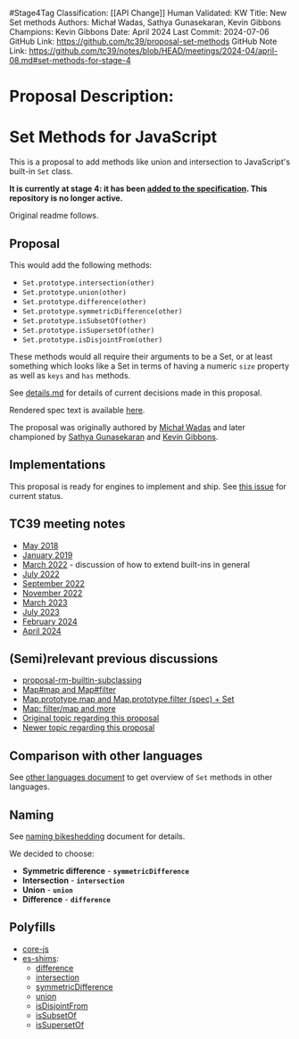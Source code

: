 #Stage4Tag
Classification: [[API Change]]
Human Validated: KW
Title: New Set methods
Authors: Michał Wadas, Sathya Gunasekaran, Kevin Gibbons
Champions: Kevin Gibbons
Date: April 2024
Last Commit: 2024-07-06
GitHub Link: https://github.com/tc39/proposal-set-methods
GitHub Note Link: https://github.com/tc39/notes/blob/HEAD/meetings/2024-04/april-08.md#set-methods-for-stage-4

# Proposal Description:
# Set Methods for JavaScript

This is a proposal to add methods like union and intersection to JavaScript's built-in `Set` class.

**It is currently at stage 4: it has been [added to the specification](https://github.com/tc39/ecma262/pull/3306). This repository is no longer active.**

Original readme follows.

## Proposal

This would add the following methods:

  * `Set.prototype.intersection(other)`
  * `Set.prototype.union(other)`
  * `Set.prototype.difference(other)`
  * `Set.prototype.symmetricDifference(other)`
  * `Set.prototype.isSubsetOf(other)`
  * `Set.prototype.isSupersetOf(other)`
  * `Set.prototype.isDisjointFrom(other)`

These methods would all require their arguments to be a Set, or at least something which looks like a Set in terms of having a numeric `size` property as well as `keys` and `has` methods.

See [details.md](./details.md) for details of current decisions made in this proposal.

Rendered spec text is available [here](https://tc39.es/proposal-set-methods/).

The proposal was originally authored by [Michał Wadas](https://github.com/Ginden) and later championed by [Sathya Gunasekaran](https://github.com/gsathya) and [Kevin Gibbons](https://github.com/bakkot).

## Implementations

This proposal is ready for engines to implement and ship. See [this issue](https://github.com/tc39/proposal-set-methods/issues/78) for current status.

## TC39 meeting notes

* [May 2018](https://github.com/tc39/notes/blob/8711614630f631cb51dfb803caa087bedfc051a3/meetings/2018-05/may-22.md#set-methods)
* [January 2019](https://github.com/tc39/notes/blob/8711614630f631cb51dfb803caa087bedfc051a3/meetings/2019-01/jan-29.md#update-on-set-methods)
* [March 2022](https://github.com/tc39/notes/blob/6f7e075341e435f22777b07a3ee5141442d2d8a7/meetings/2022-03/mar-31.md#extending-built-ins) - discussion of how to extend built-ins in general
* [July 2022](https://github.com/tc39/notes/blob/6f7e075341e435f22777b07a3ee5141442d2d8a7/meetings/2022-07/jul-20.md#set-methods-how-to-access-properties-of-the-argument)
* [September 2022](https://github.com/tc39/notes/blob/65a82252aa14c273082e7687c6712bb561bc087a/meetings/2022-09/sep-14.md#set-methods-part-iii)
* [November 2022](https://github.com/tc39/notes/blob/36635060482b1b27bcaff3c950dd9f7b31492dab/meetings/2022-11/nov-30.md#set-methods)
* [March 2023](https://github.com/tc39/notes/blob/604156b02e312ea2ebd119518fa383efdfb1e646/meetings/2023-03/mar-21.md#set-methods-what-to-do-about-intersection-order)
* [July 2023](https://github.com/tc39/notes/blob/604156b02e312ea2ebd119518fa383efdfb1e646/meetings/2023-07/july-12.md#set-methods-deferring-callability-check--handling-negative-sizes)
* [February 2024](https://github.com/tc39/notes/blob/604156b02e312ea2ebd119518fa383efdfb1e646/meetings/2024-02/feb-6.md#set-methods-bugfix-and-update)
* [April 2024](https://github.com/tc39/notes/blob/HEAD/meetings/2024-04/april-08.md#set-methods-for-stage-4)

## (Semi)relevant previous discussions

* [proposal-rm-builtin-subclassing](https://github.com/tc39/proposal-rm-builtin-subclassing)
* [Map#map and Map#filter](https://github.com/tc39/ecma262/pull/13)
* [Map.prototype.map and Map.prototype.filter (spec) + Set](https://esdiscuss.org/notes/2014-11-19)
* [Map: filter/map and more](https://esdiscuss.org/topic/map-filter-map-and-more)
* [Original topic regarding this proposal](https://esdiscuss.org/topic/new-set-prototype-methods)
* [Newer topic regarding this proposal](https://esdiscuss.org/topic/new-set-methods-again)


## Comparison with other languages

See [other languages document](./other-languages.md) to get overview of `Set` methods in other languages.

## Naming

See [naming bikeshedding](./name-bikeshedding.md) document for details.

We decided to choose:

* **Symmetric difference** - **`symmetricDifference`**
* **Intersection** - **`intersection`**
* **Union** - **`union`**
* **Difference** - **`difference`**

## Polyfills

 - [core-js](https://github.com/zloirock/core-js#new-set-methods)
 - [es-shims](https://github.com/es-shims):
   - [difference](https://npmjs.com/set.prototype.difference)
   - [intersection](https://npmjs.com/set.prototype.intersection)
   - [symmetricDifference](https://npmjs.com/set.prototype.symmetricdifference)
   - [union](https://npmjs.com/set.prototype.union)
   - [isDisjointFrom](https://npmjs.com/set.prototype.isdisjointfrom)
   - [isSubsetOf](https://npmjs.com/set.prototype.issubsetof)
   - [isSupersetOf](https://npmjs.com/set.prototype.issupersetof)
